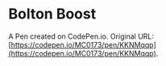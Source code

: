 # Bolton Boost

A Pen created on CodePen.io. Original URL: [https://codepen.io/MC0173/pen/KKNMqqp](https://codepen.io/MC0173/pen/KKNMqqp).

